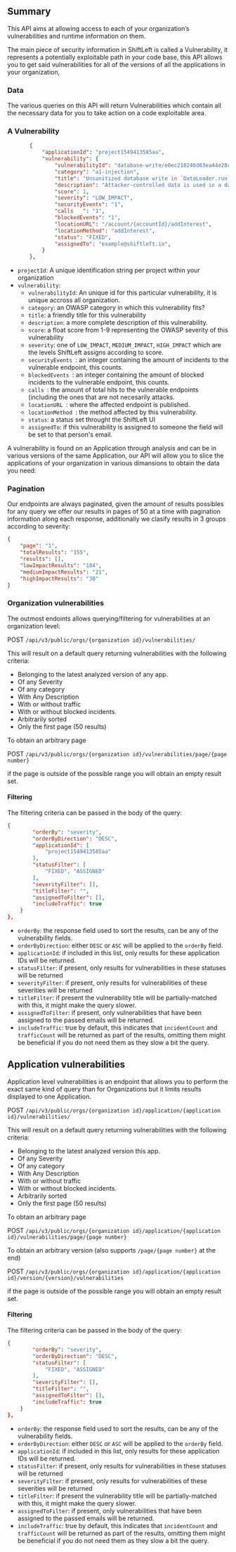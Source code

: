 ## Summary

This API aims at allowing access to each of your organization’s vulnerabilities and runtime information on them.

The main piece of security information in ShiftLeft is called a Vulnerability, it represents a potentially exploitable path in your code base, this API allows you to get said vulnerabilities for all of the versions of all the applications in your organization,

### Data
The various queries on this API will return Vulnerabilities which contain all the necessary data for you to take action on a code exploitable area.

### A Vulnerability

```json
       {
           "applicationId": "project1549413585aa",
           "vulnerability": {
               "vulnerabilityId": "database-write/e0ec210246d63ea44e28c01ed6113a66",
               "category": "a1-injection",
               "title": "Unsanitized database write in `DataLoader.run`",
               "description": "Attacker-controlled data is used in a database query without any sanitation or encoding. This could be intended behavior and thus has a low score. Injection flaws, such as SQL, NoSQL, OS, and LDAP injection, occur when untrusted data is sent to an interpreter as part of a command or query. By injecting hostile data, an attacker may trick the interpreter into executing unintended commands or accessing data without proper authorization which can result in data loss, corruption, or disclosure to unauthorized parties, loss of accountability, denial of access or even a complete host takeover.",
               "score": 1,
               "severity": "LOW_IMPACT",
               "securityEvents": "1",
               "calls	": "1",
               "blockedEvents": "1",
               "locationURL": "/account/{accountId}/addInterest",
               "locationMethod": "addInterest",
               "status": "FIXED",
               "assignedTo": "example@shiftleft.io",
           }
       },
```


* `projectId`: A unique identification string per project within your organization
* `vulnerability`:
	*  `vulnerabilityId`: An unique id for this particular vulnerability, it is unique accross all organization.
	*  `category`: an OWASP category in which this vulnerability fits?
	*  `title`: a friendly title for this vulnerability
	*  `description`: a more complete description of this vulnerability.
	*  `score`: a float score from 1-9 representing the OWASP severity of this vulnerability
	*  `severity`: one of `LOW_IMPACT`, `MEDIUM_IMPACT`, `HIGH_IMPACT` which are the levels ShiftLeft assigns according to score.
	*  `securityEvents `: an integer containing the amount of incidents to the vulnerable endpoint, this counts.
	*  `blockedEvents `: an integer containing the amount of blocked incidents to the vulnerable endpoint, this counts.
	*  `calls `: the amount of total hits to the vulnerable endpoints (including the ones that are not necesarily attacks.
	*  `locationURL `: where the affected endpoint is published.
	*  `locationMethod `: the method affected by this vulnerability.
	*  `status`: a status set throught the ShiftLeft UI
	*  `assignedTo`: if this vulnerability is assigned to someone the field will be set to that person's email.
	
A vulnerability is found on an Application through analysis and can be in various versions of the same Application, our API will allow you to slice the applications of your organization in various dimansions to obtain the data you need:

### Pagination

Our endpoints are always paginated, given the amount of results possibles for any query we offer our results in pages of 50 at a time with pagination information along each response, additionally we clasify results in 3 groups according to severity:

```json
{
	"page": "1",
 	"totalResults": "155",
  	"results": [],
  	"lowImpactResults": "104",
	"mediumImpactResults": "21",
	"highImpactResults": "30"
}
```

### Organization vulnerabilities

The outmost endoints allows querying/filtering for vulnerabilities at an organization level:

POST `/api/v3/public/orgs/{organization id}/vulnerabilities/`

This will result on a default query returning vulnerabilities with the following criteria:

* Belonging to the latest analyzed version of any app.
* Of any Severity
* Of any category
* With Any Description
* With or without traffic
* With or without blocked incidents.
* Arbitrarily sorted
* Only the first page (50 results)

To obtain an arbitrary page 

POST `/api/v3/public/orgs/{organization id}/vulnerabilities/page/{page number}`

if the page is outside of the possible range you will obtain an empty result set.

#### Filtering

The filtering criteria can be passed in the body of the query:

```json
{
        "orderBy": "severity",
        "orderByDirection": "DESC",
        "applicationId": [
            "project1549413585aa"
        ],
        "statusFilter": [
            "FIXED", "ASSIGNED"
        ],
        "severityFilter": [],
        "titleFilter": "",
        "assignedToFilter": [],
        "includeTraffic": true
    }
},
```

* `orderBy`: the response field used to sort the results, can be any of the vulnerability fields.
* `orderByDirection`: either `DESC` or `ASC` will be applied to the `orderBy` field.
* `applicationId`: if included in this list, only results for these application IDs will be returned.
* `statusFilter`: if present, only results for vulnerabilities in these statuses will be returned
* `severityFilter`: if present, only results for vulnerabilities of these severities will be returned
* `titleFilter`: if present the vulnerability title will be partially-matched with this, it might make the query slower.
* `assignedToFilter`: if present, only vulnerabilities that have been assigned to the passed emails will be returned.
* `includeTraffic`: true by default, this indicates that `incidentCount` and `trafficCount` will be returned as part of the results, omitting them might be beneficial if you do not need them as they slow a bit the query.

## Application vulnerabilities

Application level vulnerabilities is an endpoint that allows you to perform the exact same kind of query than for Organizations but it limits results displayed to one Application.

POST `/api/v3/public/orgs/{organization id}/application/{application id}/vulnerabilities/`

This will result on a default query returning vulnerabilities with the following criteria:

* Belonging to the latest analyzed version this app.
* Of any Severity
* Of any category
* With Any Description
* With or without traffic
* With or without blocked incidents.
* Arbitrarily sorted
* Only the first page (50 results)

To obtain an arbitrary page 

POST `/api/v3/public/orgs/{organization id}/application/{application id}/vulnerabilities/page/{page number}`

To obtain an arbitrary version (also supports `/page/{page number}` at the end)

POST `/api/v3/public/orgs/{organization id}/application/{application id}/version/{version}/vulnerabilities`

if the page is outside of the possible range you will obtain an empty result set.

#### Filtering

The filtering criteria can be passed in the body of the query:

```json
{
        "orderBy": "severity",
        "orderByDirection": "DESC",
        "statusFilter": [
            "FIXED", "ASSIGNED"
        ],
        "severityFilter": [],
        "titleFilter": "",
        "assignedToFilter": [],
        "includeTraffic": true
    }
},
```

* `orderBy`: the response field used to sort the results, can be any of the vulnerability fields.
* `orderByDirection`: either `DESC` or `ASC` will be applied to the `orderBy` field.
* `applicationId`: if included in this list, only results for these application IDs will be returned.
* `statusFilter`: if present, only results for vulnerabilities in these statuses will be returned
* `severityFilter`: if present, only results for vulnerabilities of these severities will be returned
* `titleFilter`: if present the vulnerability title will be partially-matched with this, it might make the query slower.
* `assignedToFilter`: if present, only vulnerabilities that have been assigned to the passed emails will be returned.
* `includeTraffic`: true by default, this indicates that `incidentCount` and `trafficCount` will be returned as part of the results, omitting them might be beneficial if you do not need them as they slow a bit the query.